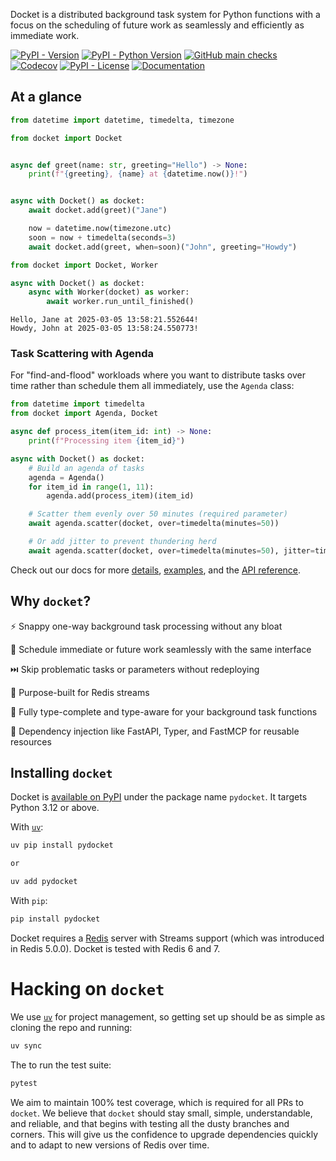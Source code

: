 Docket is a distributed background task system for Python functions with a focus
on the scheduling of future work as seamlessly and efficiently as immediate work.

[![PyPI - Version](https://img.shields.io/pypi/v/pydocket)](https://pypi.org/project/pydocket/)
[![PyPI - Python Version](https://img.shields.io/pypi/pyversions/pydocket)](https://pypi.org/project/pydocket/)
[![GitHub main checks](https://img.shields.io/github/check-runs/chrisguidry/docket/main)](https://github.com/chrisguidry/docket/actions/workflows/ci.yml)
[![Codecov](https://img.shields.io/codecov/c/github/chrisguidry/docket)](https://app.codecov.io/gh/chrisguidry/docket)
[![PyPI - License](https://img.shields.io/pypi/l/pydocket)](https://github.com/chrisguidry/docket/blob/main/LICENSE)
[![Documentation](https://img.shields.io/badge/docs-latest-blue.svg)](https://chrisguidry.github.io/docket/)

## At a glance

```python
from datetime import datetime, timedelta, timezone

from docket import Docket


async def greet(name: str, greeting="Hello") -> None:
    print(f"{greeting}, {name} at {datetime.now()}!")


async with Docket() as docket:
    await docket.add(greet)("Jane")

    now = datetime.now(timezone.utc)
    soon = now + timedelta(seconds=3)
    await docket.add(greet, when=soon)("John", greeting="Howdy")
```

```python
from docket import Docket, Worker

async with Docket() as docket:
    async with Worker(docket) as worker:
        await worker.run_until_finished()
```

```
Hello, Jane at 2025-03-05 13:58:21.552644!
Howdy, John at 2025-03-05 13:58:24.550773!
```

### Task Scattering with Agenda

For "find-and-flood" workloads where you want to distribute tasks over time rather than schedule them all immediately, use the `Agenda` class:

```python
from datetime import timedelta
from docket import Agenda, Docket

async def process_item(item_id: int) -> None:
    print(f"Processing item {item_id}")

async with Docket() as docket:
    # Build an agenda of tasks
    agenda = Agenda()
    for item_id in range(1, 11):
        agenda.add(process_item)(item_id)

    # Scatter them evenly over 50 minutes (required parameter)
    await agenda.scatter(docket, over=timedelta(minutes=50))

    # Or add jitter to prevent thundering herd
    await agenda.scatter(docket, over=timedelta(minutes=50), jitter=timedelta(seconds=30))
```

Check out our docs for more [details](http://chrisguidry.github.io/docket/),
[examples](https://chrisguidry.github.io/docket/getting-started/), and the [API
reference](https://chrisguidry.github.io/docket/api-reference/).

## Why `docket`?

⚡️ Snappy one-way background task processing without any bloat

📅 Schedule immediate or future work seamlessly with the same interface

⏭️ Skip problematic tasks or parameters without redeploying

🌊 Purpose-built for Redis streams

🧩 Fully type-complete and type-aware for your background task functions

💉 Dependency injection like FastAPI, Typer, and FastMCP for reusable resources

## Installing `docket`

Docket is [available on PyPI](https://pypi.org/project/pydocket/) under the package name
`pydocket`. It targets Python 3.12 or above.

With [`uv`](https://docs.astral.sh/uv/):

```bash
uv pip install pydocket

or

uv add pydocket
```

With `pip`:

```bash
pip install pydocket
```

Docket requires a [Redis](http://redis.io/) server with Streams support (which was
introduced in Redis 5.0.0). Docket is tested with Redis 6 and 7.

# Hacking on `docket`

We use [`uv`](https://docs.astral.sh/uv/) for project management, so getting set up
should be as simple as cloning the repo and running:

```bash
uv sync
```

The to run the test suite:

```bash
pytest
```

We aim to maintain 100% test coverage, which is required for all PRs to `docket`. We
believe that `docket` should stay small, simple, understandable, and reliable, and that
begins with testing all the dusty branches and corners. This will give us the
confidence to upgrade dependencies quickly and to adapt to new versions of Redis over
time.
